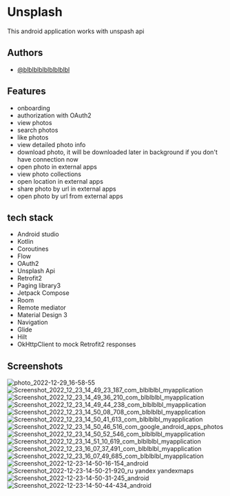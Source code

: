 
# Unsplash

This android application works with unspash api



## Authors

- [@blblblblblblblblbl](https://github.com/blblblblblblblblbl)


## Features

- onboarding
- authorization with OAuth2
- view photos
- search photos
- like photos
- view detailed photo info
- download photo, it will be downloaded later in background if you don't have connection now
- open photo in external apps
- view photo collections
- open location in external apps
- share photo by url in external apps
- open photo by url from external apps



## tech stack
- Android studio
- Kotlin
- Coroutines 
- Flow
- OAuth2
- Unsplash Api
- Retrofit2
- Paging library3
- Jetpack Compose
- Room
- Remote mediator
- Material Design 3
- Navigation
- Glide
- Hilt
- OkHttpClient to mock Retrofit2 responses



## Screenshots

![photo_2022-12-29_16-58-55](https://user-images.githubusercontent.com/99303918/209950643-77d8465c-2b32-4a55-bf21-26fcf62cc7dd.jpg)
![Screenshot_2022_12_23_14_49_23_187_com_blblblbl_myapplication](https://user-images.githubusercontent.com/99303918/209950649-549932b7-9616-409e-bbff-a5812174c98d.jpg)
![Screenshot_2022_12_23_14_49_36_210_com_blblblbl_myapplication](https://user-images.githubusercontent.com/99303918/209950654-07f1f680-39c2-4a41-9c36-91235aa22745.jpg)
![Screenshot_2022_12_23_14_49_44_238_com_blblblbl_myapplication](https://user-images.githubusercontent.com/99303918/209950660-f5cd2e53-117a-4081-9225-87998436809e.jpg)
![Screenshot_2022_12_23_14_50_08_708_com_blblblbl_myapplication](https://user-images.githubusercontent.com/99303918/209950666-43978a8f-254b-44c9-9060-a2cc308f44c2.jpg)
![Screenshot_2022_12_23_14_50_41_613_com_blblblbl_myapplication](https://user-images.githubusercontent.com/99303918/209950671-548842c4-629f-4590-a13a-ad8fcc0aec5b.jpg)
![Screenshot_2022_12_23_14_50_46_516_com_google_android_apps_photos](https://user-images.githubusercontent.com/99303918/209950677-57744863-3fe0-4961-be5b-066dd9dfbfc4.jpg)
![Screenshot_2022_12_23_14_50_52_546_com_blblblbl_myapplication](https://user-images.githubusercontent.com/99303918/209950682-e1878ddb-1273-468b-943d-4fc307cb8239.jpg)
![Screenshot_2022_12_23_14_51_10_619_com_blblblbl_myapplication](https://user-images.githubusercontent.com/99303918/209950689-d1cf3db2-0e2e-418b-a397-1c97b255493f.jpg)
![Screenshot_2022_12_23_16_07_37_491_com_blblblbl_myapplication](https://user-images.githubusercontent.com/99303918/209950694-d5fc646c-c70e-4579-80a8-6abd1b074ab8.jpg)
![Screenshot_2022_12_23_16_07_49_685_com_blblblbl_myapplication](https://user-images.githubusercontent.com/99303918/209950701-116a7b6f-5ef1-4a9c-b5e7-9dfa9f19b5a4.jpg)
![Screenshot_2022-12-23-14-50-16-154_android](https://user-images.githubusercontent.com/99303918/209950702-d8af0070-d0fa-4498-b1e0-60c754bec8ab.jpg)
![Screenshot_2022-12-23-14-50-21-920_ru yandex yandexmaps](https://user-images.githubusercontent.com/99303918/209950709-94cb146e-1b2a-4fe3-a254-1505ca67dc8c.jpg)
![Screenshot_2022-12-23-14-50-31-245_android](https://user-images.githubusercontent.com/99303918/209950710-84c120b6-19d7-4e5a-980c-1c6a661c4956.jpg)
![Screenshot_2022-12-23-14-50-44-434_android](https://user-images.githubusercontent.com/99303918/209950713-253ea3fd-8ca0-40f9-bfcc-f17ccf50ca12.jpg)
